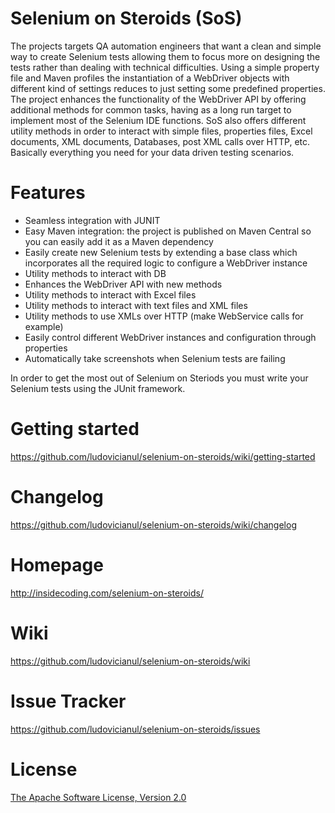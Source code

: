 Selenium on Steroids (SoS)
==========================
The projects targets QA automation engineers that want a clean and simple way to create Selenium tests 
allowing them to focus more on designing the tests rather than dealing with technical difficulties. 
Using a simple property file and Maven profiles the instantiation of a WebDriver objects with different kind of settings reduces to just setting some predefined properties. 
The project enhances the functionality of the WebDriver API by offering additional methods for common tasks, having as a long run target to implement most of the Selenium IDE functions.
SoS also offers different utility methods in order to interact with simple files, properties files,
Excel documents, XML documents, Databases, post XML calls over HTTP, etc. Basically everything you need for your data driven testing scenarios.

Features
========
* Seamless integration with JUNIT
* Easy Maven integration: the project is published on Maven Central so you can easily add it as a Maven dependency
* Easily create new Selenium tests by extending a base class which incorporates all the required logic to configure a WebDriver instance
* Utility methods to interact with DB
* Enhances the WebDriver API with new methods
* Utility methods to interact with Excel files
* Utility methods to interact with text files and XML files
* Utility methods to use XMLs over HTTP (make WebService calls for example) 
* Easily control different WebDriver instances and configuration through properties
* Automatically take screenshots when Selenium tests are failing

In order to get the most out of Selenium on Steriods you must write your Selenium tests using the JUnit framework.

Getting started
===============
<https://github.com/ludovicianul/selenium-on-steroids/wiki/getting-started>

Changelog
=========
<https://github.com/ludovicianul/selenium-on-steroids/wiki/changelog>

Homepage
========
<http://insidecoding.com/selenium-on-steroids/>

Wiki
====
<https://github.com/ludovicianul/selenium-on-steroids/wiki>

Issue Tracker
=============
<https://github.com/ludovicianul/selenium-on-steroids/issues>

License
=======
[The Apache Software License, Version 2.0](http://www.apache.org/licenses/LICENSE-2.0.txt)
